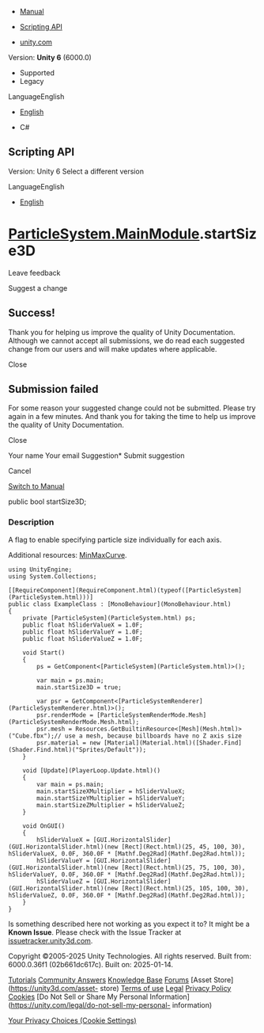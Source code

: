 [ ]()

  * [Manual](../Manual/index.html)
  * [Scripting API](../ScriptReference/index.html)

  * [unity.com](https://unity.com/)

Version: **Unity 6** (6000.0)

  * Supported
  * Legacy

LanguageEnglish

  * [English]()

  * C#

[ ](https://docs.unity3d.com)

## Scripting API

Version: Unity 6 Select a different version

LanguageEnglish

  * [English]()

#  [ParticleSystem.MainModule](ParticleSystem.MainModule.html).startSize3D

Leave feedback

Suggest a change

## Success!

Thank you for helping us improve the quality of Unity Documentation. Although
we cannot accept all submissions, we do read each suggested change from our
users and will make updates where applicable.

Close

## Submission failed

For some reason your suggested change could not be submitted. Please <a>try
again</a> in a few minutes. And thank you for taking the time to help us
improve the quality of Unity Documentation.

Close

Your name Your email Suggestion* Submit suggestion

Cancel

[Switch to Manual](../Manual/class-ParticleSystem.html "Go to ParticleSystem
Component in the Manual")

public bool startSize3D;

### Description

A flag to enable specifying particle size individually for each axis.

Additional resources: [MinMaxCurve](ParticleSystem.MinMaxCurve.html).

    
    
    using UnityEngine;
    using System.Collections;  
      
    [[RequireComponent](RequireComponent.html)(typeof([ParticleSystem](ParticleSystem.html)))]
    public class ExampleClass : [MonoBehaviour](MonoBehaviour.html)
    {
        private [ParticleSystem](ParticleSystem.html) ps;
        public float hSliderValueX = 1.0F;
        public float hSliderValueY = 1.0F;
        public float hSliderValueZ = 1.0F;  
      
        void Start()
        {
            ps = GetComponent<[ParticleSystem](ParticleSystem.html)>();  
      
            var main = ps.main;
            main.startSize3D = true;  
      
            var psr = GetComponent<[ParticleSystemRenderer](ParticleSystemRenderer.html)>();
            psr.renderMode = [ParticleSystemRenderMode.Mesh](ParticleSystemRenderMode.Mesh.html);
            psr.mesh = Resources.GetBuiltinResource<[Mesh](Mesh.html)>("Cube.fbx");// use a mesh, because billboards have no Z axis size
            psr.material = new [Material](Material.html)([Shader.Find](Shader.Find.html)("Sprites/Default"));
        }  
      
        void [Update](PlayerLoop.Update.html)()
        {
            var main = ps.main;
            main.startSizeXMultiplier = hSliderValueX;
            main.startSizeYMultiplier = hSliderValueY;
            main.startSizeZMultiplier = hSliderValueZ;
        }  
      
        void OnGUI()
        {
            hSliderValueX = [GUI.HorizontalSlider](GUI.HorizontalSlider.html)(new [Rect](Rect.html)(25, 45, 100, 30), hSliderValueX, 0.0F, 360.0F * [Mathf.Deg2Rad](Mathf.Deg2Rad.html));
            hSliderValueY = [GUI.HorizontalSlider](GUI.HorizontalSlider.html)(new [Rect](Rect.html)(25, 75, 100, 30), hSliderValueY, 0.0F, 360.0F * [Mathf.Deg2Rad](Mathf.Deg2Rad.html));
            hSliderValueZ = [GUI.HorizontalSlider](GUI.HorizontalSlider.html)(new [Rect](Rect.html)(25, 105, 100, 30), hSliderValueZ, 0.0F, 360.0F * [Mathf.Deg2Rad](Mathf.Deg2Rad.html));
        }
    }
    

Is something described here not working as you expect it to? It might be a
**Known Issue**. Please check with the Issue Tracker at
[issuetracker.unity3d.com](https://issuetracker.unity3d.com).

Copyright ©2005-2025 Unity Technologies. All rights reserved. Built from:
6000.0.36f1 (02b661dc617c). Built on: 2025-01-14.

[Tutorials](https://unity3d.com/learn) [Community
Answers](https://answers.unity3d.com) [Knowledge
Base](https://support.unity3d.com/hc/en-us)
[Forums](https://forum.unity3d.com) [Asset Store](https://unity3d.com/asset-
store) [Terms of use](https://docs.unity3d.com/Manual/TermsOfUse.html)
[Legal](https://unity.com/legal) [Privacy
Policy](https://unity.com/legal/privacy-policy)
[Cookies](https://unity.com/legal/cookie-policy) [Do Not Sell or Share My
Personal Information](https://unity.com/legal/do-not-sell-my-personal-
information)

[Your Privacy Choices (Cookie Settings)](javascript:void\(0\);)

